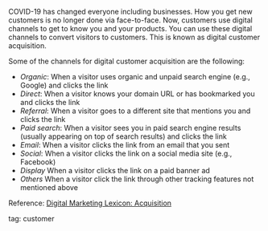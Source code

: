 <!--# -->

COVID-19 has changed everyone including businesses. How you get new customers is no longer done via face-to-face. Now, customers use digital channels to get to know you and your products. You can use these digital channels to convert visitors to customers. This is known as digital customer acquisition.

Some of the channels for digital customer acquisition are the following:

- *Organic*: When a visitor uses organic and unpaid search engine (e.g., Google) and clicks the link
- *Direct*: When a visitor knows your domain URL or has bookmarked you and clicks the link
- *Referral*: When a visitor goes to a different site that mentions you and clicks the link
- *Paid search*: When a visitor sees you in paid search engine results (usually appearing on top of search results) and clicks the link
- *Email*: When a visitor clicks the link from an email that you sent
- *Social*: When a visitor clicks the link on a social media site (e.g., Facebook)
- *Display* When a visitor clicks the link on a paid banner ad
- *Others* When a visitor click the link through other tracking features not mentioned above

Reference:
[Digital Marketing Lexicon: Acquisition](https://acs-web.com/digital-marketing-lexicon/acquisition/#:~:text=Acquisition%20refers%20to%20the%20channels,how%20your%20visits%20are%20acquired.&text=Email%20is%20when%20someone%20gets,such%20as%20Facebook%20or%20Twitter.)

tag: customer